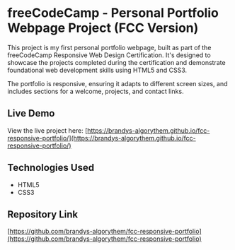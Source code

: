 # freeCodeCamp - Personal Portfolio Webpage Project (FCC Version)

This project is my first personal portfolio webpage, built as part of the freeCodeCamp Responsive Web Design Certification. It's designed to showcase the projects completed during the certification and demonstrate foundational web development skills using HTML5 and CSS3.

The portfolio is responsive, ensuring it adapts to different screen sizes, and includes sections for a welcome, projects, and contact links.

## Live Demo

View the live project here:
[https://brandys-algorythem.github.io/fcc-responsive-portfolio/](https://brandys-algorythem.github.io/fcc-responsive-portfolio/)

## Technologies Used
* HTML5
* CSS3

## Repository Link
[https://github.com/brandys-algorythem/fcc-responsive-portfolio](https://github.com/brandys-algorythem/fcc-responsive-portfolio)
